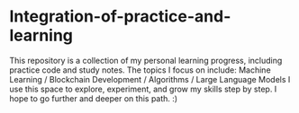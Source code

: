 # Integration-of-practice-and-learning
This repository is a collection of my personal learning progress, including practice code and study notes. The topics I focus on include:  Machine Learning / Blockchain Development / Algorithms / Large Language Models I use this space to explore, experiment, and grow my skills step by step. I hope to go further and deeper on this path. :)
